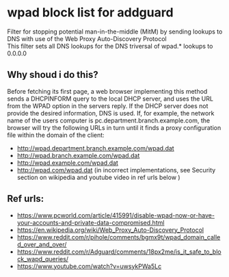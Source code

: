 # wpad block list for addguard
  
Filter for stopping potential man-in-the-middle (MitM) by sending lookups to DNS with use of the Web Proxy Auto-Discovery Protocol  
This filter sets all DNS lookups for the DNS triversal of wpad.* lookups to 0.0.0.0
  
## Why shoud i do this? 
Before fetching its first page, a web browser implementing this method sends a 
DHCPINFORM query to the local DHCP server, and uses the URL from the WPAD option in 
the servers reply. If the DHCP server does not provide the desired information, DNS is used. 
If, for example, the network name of the users computer 
is pc.department.branch.example.com, the browser will 
try the following URLs in turn until it finds a proxy configuration file within the domain of the client:   
  
- http://wpad.department.branch.example.com/wpad.dat
- http://wpad.branch.example.com/wpad.dat
- http://wpad.example.com/wpad.dat
- http://wpad.com/wpad.dat (in incorrect implementations, see Security section on wikipedia and youtube video in ref urls below )
  
## Ref urls:
- https://www.pcworld.com/article/415991/disable-wpad-now-or-have-your-accounts-and-private-data-compromised.html
- https://en.wikipedia.org/wiki/Web_Proxy_Auto-Discovery_Protocol
- https://www.reddit.com/r/pihole/comments/bgmx9t/wpad_domain_called_over_and_over/
- https://www.reddit.com/r/Adguard/comments/18px2me/is_it_safe_to_block_wapd_queries/
- https://www.youtube.com/watch?v=uwsykPWa5Lc

